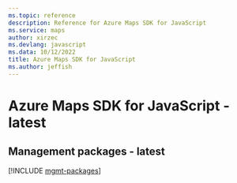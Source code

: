 ```yaml
---
ms.topic: reference
description: Reference for Azure Maps SDK for JavaScript
ms.service: maps
author: xirzec
ms.devlang: javascript
ms.data: 10/12/2022
title: Azure Maps SDK for JavaScript
ms.author: jeffish
---
```

# Azure Maps SDK for JavaScript - latest

## Management packages - latest
[!INCLUDE [mgmt-packages](maps-mgmt-index.md)]